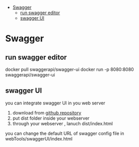[](...menustart)

- [Swagger](#336ff1e9aa6177ea7a71984fa8c241b9)
    - [run swagger editor](#7a8a1e62c3e177c335813e2cda4f44f0)
    - [swagger UI](#d965025d55377342fd1e4ff3e57ad750)

[](...menuend)


<h2 id="336ff1e9aa6177ea7a71984fa8c241b9"></h2>

# Swagger 

<h2 id="7a8a1e62c3e177c335813e2cda4f44f0"></h2>

## run swagger editor

docker pull swaggerapi/swagger-ui
docker run -p 8080:8080 swaggerapi/swagger-ui

<h2 id="d965025d55377342fd1e4ff3e57ad750"></h2>

## swagger UI 

you can integrate swagger UI in you web server

 1. download from [github repository](https://github.com/swagger-api/swagger-ui) 
 2. put dist folder inside your webserver 
 3. through your webserver , lanuch dist/index.html

you can change the  default URL of swagger config file in  webTools/swaggerUI/index.html



